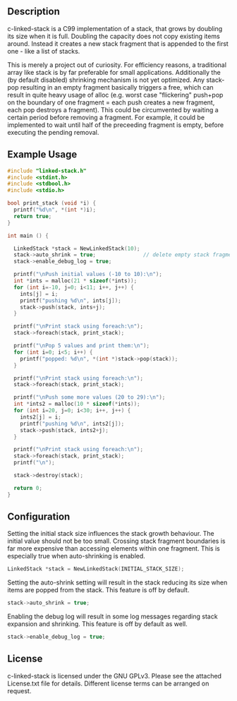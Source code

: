 ## Description

c-linked-stack is a C99 implementation of a stack, that grows by doubling its
size when it is full.
Doubling the capacity does not copy existing items around. Instead it creates a
new stack fragment that is appended to the first one - like a list of stacks.

This is merely a project out of curiosity. For efficiency reasons, a traditional
array like stack is by far preferable for small applications.
Additionally the (by default disabled) shrinking mechanism is not yet optimized.
Any stack-pop resulting in an empty fragment basically triggers a free, which
can result in quite heavy usage of alloc (e.g. worst case "flickering" push+pop
on the boundary of one fragment = each push creates a new fragment, each pop
destroys a fragment).
This could be circumvented by waiting a certain period before removing a
fragment. For example, it could be implemented to wait until half of the
preceeding fragment is empty, before executing the pending removal.

## Example Usage

```c
#include "linked-stack.h"
#include <stdint.h>
#include <stdbool.h>
#include <stdio.h>

bool print_stack (void *i) {
  printf("%d\n", *(int *)i);
  return true;
}

int main () {

  LinkedStack *stack = NewLinkedStack(10);
  stack->auto_shrink = true;               // delete empty stack fragments
  stack->enable_debug_log = true;

  printf("\nPush initial values (-10 to 10):\n");
  int *ints = malloc(21 * sizeof(*ints));
  for (int i=-10, j=0; i<11; i++, j++) {
    ints[j] = i;
    printf("pushing %d\n", ints[j]);
    stack->push(stack, ints+j);
  }

  printf("\nPrint stack using foreach:\n");
  stack->foreach(stack, print_stack);

  printf("\nPop 5 values and print them:\n");
  for (int i=0; i<5; i++) {
    printf("popped: %d\n", *(int *)stack->pop(stack));
  }

  printf("\nPrint stack using foreach:\n");
  stack->foreach(stack, print_stack);

  printf("\nPush some more values (20 to 29):\n");
  int *ints2 = malloc(10 * sizeof(*ints));
  for (int i=20, j=0; i<30; i++, j++) {
    ints2[j] = i;
    printf("pushing %d\n", ints2[j]);
    stack->push(stack, ints2+j);
  }

  printf("\nPrint stack using foreach:\n");
  stack->foreach(stack, print_stack);
  printf("\n");

  stack->destroy(stack);

  return 0;
}
```

## Configuration

Setting the initial stack size influences the stack growth behaviour. The initial value should not be too small. Crossing stack fragment boundaries is far more expensive than accessing elements within one fragment. This is especially true when auto-shrinking is enabled.

```c
LinkedStack *stack = NewLinkedStack(INITIAL_STACK_SIZE);
```

Setting the auto-shrink setting will result in the stack reducing its size when
items are popped from the stack. This feature is off by default.

```c
stack->auto_shrink = true;
```

Enabling the debug log will result in some log messages regarding stack
expansion and shrinking. This feature is off by default as well.

```c
stack->enable_debug_log = true;
```

## License

c-linked-stack is licensed under the GNU GPLv3.
Please see the attached License.txt file for details.
Different license terms can be arranged on request.
